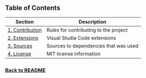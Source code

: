 ## Table of Contents

| Section              | Description                                |
|----------------------|--------------------------------------------|
[1. Contribution](./01-Contribution.md) | Rules for contributing to the project              |
[2. Extensions](./02-Extensions.md)      | Visual Studia Code extensions     |
[3. Sources](./03-Sources.md)      | Sources to dependencies that was used |
[4. License](./04-License.md)  | MIT license information      |
## 
### [Back to README](../README.md)
## 